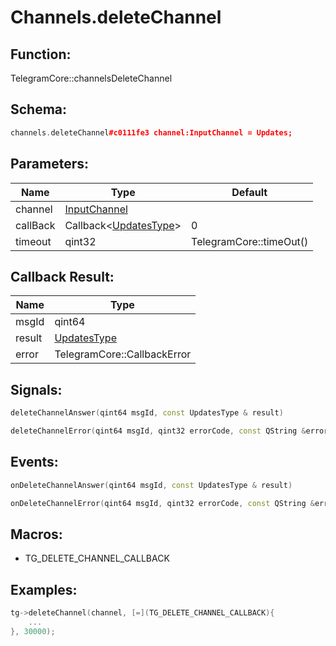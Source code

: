 # Channels.deleteChannel

## Function:

TelegramCore::channelsDeleteChannel

## Schema:

```c++
channels.deleteChannel#c0111fe3 channel:InputChannel = Updates;
```
## Parameters:

|Name|Type|Default|
|----|----|-------|
|channel|[InputChannel](../../types/inputchannel.md)||
|callBack|Callback&lt;[UpdatesType](../../types/updatestype.md)&gt;|0|
|timeout|qint32|TelegramCore::timeOut()|

## Callback Result:

|Name|Type|
|----|----|
|msgId|qint64|
|result|[UpdatesType](../../types/updatestype.md)|
|error|TelegramCore::CallbackError|

## Signals:

```c++
deleteChannelAnswer(qint64 msgId, const UpdatesType & result)
```
```c++
deleteChannelError(qint64 msgId, qint32 errorCode, const QString &errorText)
```

## Events:

```c++
onDeleteChannelAnswer(qint64 msgId, const UpdatesType & result)
```
```c++
onDeleteChannelError(qint64 msgId, qint32 errorCode, const QString &errorText)
```

## Macros:

* TG_DELETE_CHANNEL_CALLBACK

## Examples:

```c++
tg->deleteChannel(channel, [=](TG_DELETE_CHANNEL_CALLBACK){
    ...
}, 30000);
```
